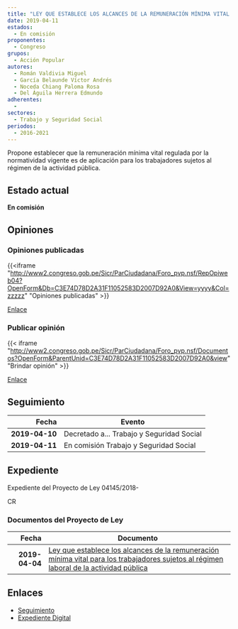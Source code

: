 ```yaml
---
title: "LEY QUE ESTABLECE LOS ALCANCES DE LA REMUNERACIÓN MÍNIMA VITAL PARA LOS TRABAJADORES SUJETOS AL RÉGIMEN LABORAL DE LA ACTIVIDAD PÚBLICA"
date: 2019-04-11
estados: 
  - En comisión
proponentes: 
  - Congreso
grupos: 
  - Acción Popular
autores: 
  - Román Valdivia Miguel
  - García Belaunde Víctor Andrés
  - Noceda Chiang Paloma Rosa
  - Del Águila Herrera Edmundo
adherentes: 
  - 
sectores: 
  - Trabajo y Seguridad Social
periodos: 
  - 2016-2021
---
```


Propone establecer que la remuneración mínima vital regulada por la normatividad vigente es de aplicación para los trabajadores sujetos al régimen de la actividad pública.


## Estado actual

**En comisión**

## Opiniones

### Opiniones publicadas

{{<iframe "http://www2.congreso.gob.pe/Sicr/ParCiudadana/Foro_pvp.nsf/RepOpiweb04?OpenForm&Db=C3E74D78D2A31F11052583D2007D92A0&View=yyyy&Col=zzzzz" "Opiniones publicadas" >}}

[Enlace](http://www2.congreso.gob.pe/Sicr/ParCiudadana/Foro_pvp.nsf/RepOpiweb04?OpenForm&Db=C3E74D78D2A31F11052583D2007D92A0&View=yyyy&Col=zzzzz)
### Publicar opinión

{{< iframe "http://www2.congreso.gob.pe/Sicr/ParCiudadana/Foro_pvp.nsf/Documentos?OpenForm&ParentUnid=C3E74D78D2A31F11052583D2007D92A0&view" "Brindar opinión" >}}

[Enlace](http://www2.congreso.gob.pe/Sicr/ParCiudadana/Foro_pvp.nsf/Documentos?OpenForm&ParentUnid=C3E74D78D2A31F11052583D2007D92A0&view)

## Seguimiento

| Fecha | Evento |
|------:|--------|
| **2019-04-10** | Decretado a... Trabajo y Seguridad Social|
| **2019-04-11** | En comisión Trabajo y Seguridad Social|


## Expediente

Expediente del Proyecto de Ley 04145/2018-

CR


### Documentos del Proyecto de Ley

| Fecha | Documento |
|------:|--------|
| **2019-04-04** | [Ley que establece los alcances de la remuneración mínima vital para los trabajadores sujetos al régimen laboral de la actividad pública](http://www.leyes.congreso.gob.pe/Documentos/2016_2021/Proyectos_de_Ley_y_de_Resoluciones_Legislativas/PL0414520190404..pdf) |

## Enlaces 

- [Seguimiento](http://www2.congreso.gob.pe/Sicr/TraDocEstProc/CLProLey2016.nsf/f7fff46988ca05b1052578e100829cc7/aae510c333362ec8052583d20077428c?OpenDocument)
- [Expediente Digital](http://www2.congreso.gob.pe/Sicr/TraDocEstProc/CLProLey2016.nsf/f7fff46988ca05b1052578e100829cc7/aae510c333362ec8052583d20077428c?OpenDocument&Click=05257FB7005EB655.eb71d0cf91d8294e05256cdf006b5706/$Body/0.1C6C)
